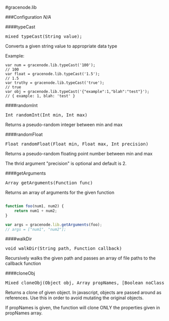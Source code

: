 #gracenode.lib

###Configuration
*N/A*

####typeCast

<pre>
mixed typeCast(String value);
</pre>

Converts a given string value to  appropriate data type

Example:

```
var num = gracenode.lib.typeCast('100');
// 100
var float = gracenode.lib.typeCast('1.5');
// 1.5
var truthy = gracenode.lib.typeCast('true');
// true
var obj = gracenode.lib.typeCast('{"example":1,"blah":"test"}');
// { example: 1, blah: 'test' }
```

####randomInt
<pre>
Int randomInt(Int min, Int max)
</pre>
Returns a pseudo-random integer between min and max

####randomFloat
<pre>
Float randomFloat(Float min, Float max, Int precision)
</pre>
Returns a pseudo-random floating point number between min and max

The thrid argument "precision" is optional and default is 2.

####getArguments
<pre>
Array getArguments(Function func)
</pre>
Returns an array of arguments for the given function

```javascript

function foo(num1, num2) {
	return num1 + num2;
}

var args = gracenode.lib.getArguments(foo);
// args = ["num1", "num2"];
```

####walkDir
<pre>
void walkDir(String path, Function callback)
</pre>
Recursively walks the given path and passes an array of file paths to the callback function

####cloneObj
<pre>
Mixed cloneObj(Object obj, Array propNames, [Boolean noClassClone])
</pre>
Returns a clone of given object. In javascript, objects are passed around as references. Use this in order to avoid mutating the original objects.

If propNames is given, the function will clone ONLY the properties given in propNames array.

